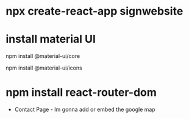 # npx create-react-app signwebsite

# install material UI

npm install @material-ui/core

npm install @material-ui/icons

# npm install react-router-dom

- Contact Page - Im gonna add or embed the google map
